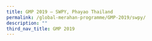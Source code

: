 ```yaml
---
title: GMP 2019 – SWPY, Phayao Thailand
permalink: /global-merahan-programme/GMP-2019/swpy/
description: ""
third_nav_title: GMP 2019
---
```

